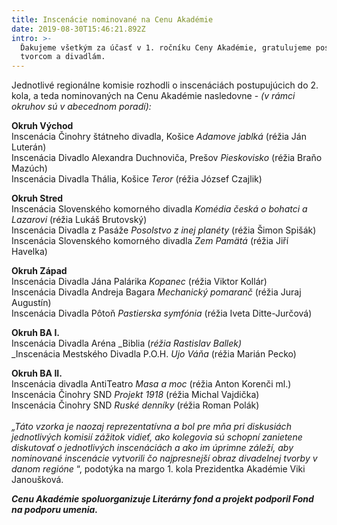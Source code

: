 ```yaml
---
title: Inscenácie nominované na Cenu Akadémie
date: 2019-08-30T15:46:21.892Z
intro: >-
  Ďakujeme všetkým za účasť v 1. ročníku Ceny Akadémie, gratulujeme postupujúcim
  tvorcom a divadlám.
---
```

Jednotlivé regionálne komisie rozhodli o inscenáciách postupujúcich do 2. kola, a teda nominovaných na Cenu Akadémie nasledovne - _(v rámci okruhov sú v abecednom poradí):_

**Okruh Východ**\
Inscenácia Činohry štátneho divadla, Košice _Adamove jablká_ (réžia Ján Luterán)
\
Inscenácia Divadlo Alexandra Duchnoviča, Prešov _Pieskovisko_ (réžia Braňo Mazúch)
\
Inscenácia Divadla Thália, Košice _Teror_ (réžia József Czajlik)

**Okruh Stred**\
Inscenácia Slovenského komorného divadla _Komédia česká o bohatci a Lazarovi_ (réžia Lukáš Brutovský)
\
Inscenácia Divadla z Pasáže _Posolstvo z inej planéty_ (réžia Šimon Spišák)\
Inscenácia Slovenského komorného divadla _Zem Pamätá_ (réžia Jiří Havelka)

**Okruh Západ**\
Inscenácia Divadla Jána Palárika _Kopanec_ (réžia Viktor Kollár)\
Inscenácia Divadla Andreja Bagara _Mechanický pomaranč_ (réžia Juraj Augustín)\
Inscenácia Divadla Pôtoň _Pastierska symfónia_ (réžia Iveta Ditte-Jurčová)

**Okruh BA I.**\
Inscenácia Divadla Aréna _Biblia (_réžia Rastislav Ballek)_\
_Inscenácia Mestského Divadla P.O.H. _Ujo Váňa_ (réžia Marián Pecko)

**Okruh BA II.**\
Inscenácia divadla AntiTeatro _Masa a moc_ (réžia Anton Korenči ml.)\
Inscenácia Činohry SND _Projekt 1918_ (réžia Michal Vajdička)\
Inscenácia Činohry SND _Ruské denníky_ (réžia Roman Polák)
\
\
_„Táto vzorka je naozaj reprezentatívna a bol pre mňa pri diskusiách jednotlivých komisií zážitok vidieť, ako kolegovia sú schopní zanietene diskutovať o jednotlivých inscenáciách a ako im úprimne záleží, aby nominované inscenácie vytvorili čo najpresnejší obraz divadelnej tvorby v danom regióne_ “, podotýka na margo 1. kola Prezidentka Akadémie Viki Janoušková.

**_Cenu Akadémie spoluorganizuje Literárny fond a projekt podporil Fond na podporu umenia._**
